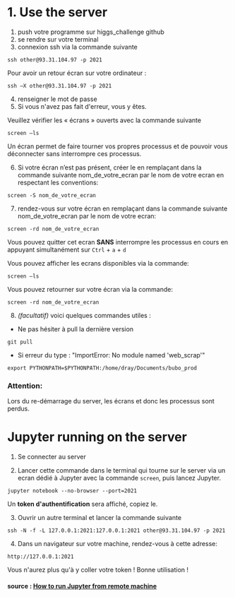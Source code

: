 # 1. Use the server

1. push votre programme sur higgs_challenge github
2. se rendre sur votre terminal
3. connexion ssh via la commande suivante

`ssh other@93.31.104.97 -p 2021`

Pour avoir un retour écran sur votre ordinateur :

`ssh –X other@93.31.104.97 -p 2021`

4. renseigner le mot de passe
5. Si vous n'avez pas fait d'erreur, vous y êtes.

Veuillez vérifier les « écrans » ouverts avec la commande suivante

`screen –ls`

Un écran permet de faire tourner vos propres processus et de 
pouvoir vous déconnecter sans interrompre ces processus. 

6. Si votre écran n’est pas présent, créer le en remplaçant dans 
la commande suivante nom\_de\_votre\_ecran par le nom de votre ecran 
en respectant les conventions:

`screen -S nom_de_votre_ecran`

7. rendez-vous sur votre écran en remplaçant dans 
la commande suivante nom\_de\_votre\_ecran par le nom de votre ecran:

`screen -rd nom_de_votre_ecran`

Vous pouvez quitter cet ecran **SANS** interrompre les processus en cours en appuyant 
simultanément sur `Ctrl` + `a` + `d`

Vous pouvez afficher les ecrans disponibles via la commande:

`screen –ls`

Vous pouvez retourner sur votre écran via la commande:

`screen -rd nom_de_votre_ecran`

8. *(facultatif)* voici quelques commandes utiles :

* Ne pas hésiter à pull la dernière version

`git pull`

* Si erreur du type : "ImportError: No module named 'web\_scrap\'"

`export PYTHONPATH=$PYTHONPATH:/home/dray/Documents/bubo_prod`

### Attention:
Lors du re-démarrage du server, les écrans et donc les processus  sont perdus.


# Jupyter running on the server
1. Se connecter au server

2. Lancer cette commande dans le terminal qui tourne sur le server via un ecran dédié à Jupyter avec la commande `screen`, puis lancez Jupyter.

`jupyter notebook --no-browser --port=2021`

Un **token d'authentification** sera affiché, copiez le.

3. Ouvrir un autre terminal et lancer la commande suivante

`ssh -N -f -L 127.0.0.1:2021:127.0.0.1:2021 other@93.31.104.97 -p 2021`

4. Dans un navigateur sur votre machine, rendez-vous à cette adresse:

`http://127.0.0.1:2021`

Vous n'aurez plus qu'à y coller votre token ! Bonne utilisation !

#### source : [How to run Jupyter from remote machine](https://kawahara.ca/how-to-run-an-ipythonjupyter-notebook-on-a-remote-machine/)
